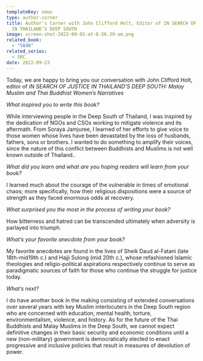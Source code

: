 ```yaml
---
templateKey: news
type: author-corner
title: Author's Corner with John Clifford Holt, Editor of IN SEARCH OF JUSTICE
  IN THAILAND’S DEEP SOUTH
image: screen-shot-2022-09-02-at-8.56.39-am.png
related_book:
  - "5848"
related_series:
  - SRC
date: 2022-09-23
---
```

Today, we are happy to bring you our conversation with John Clifford Holt, editor of *IN SEARCH OF JUSTICE IN THAILAND’S DEEP SOUTH: Malay Muslim and Thai Buddhist Women’s Narratives*

*What inspired you to write this book?* 

While interviewing people in the Deep South of Thailand, I was inspired by the dedication of NGOs and CSOs working to mitigate violence and its aftermath.  From Soraya Jamjuree, I learned of her efforts to give voice to those women whose lives have been devastated by the loss of husbands, fathers, sons or brothers.  I wanted to do something to amplify their voices, since the nature of this conflict between Buddhists and Muslims is not well known outside of Thailand..

*What did you learn and what are you hoping readers will learn from your book?* 

I learned much about the courage of the vulnerable in times of emotional chaos; more specifically, how their religious dispositions were a source of strength as they faced enormous odds at recovery.

*What surprised you the most in the process of writing your book?* 

How bitterness and hatred can be transcended ultimately when adversity is parlayed into triumph.

*What’s your favorite anecdote from your book?*

My favorite anecdotes are found in the lives of Sheik Daud al-Fatani (late 18th-mid19th c.) and Hajji Sulong (mid 20th c.), whose refashioned Islamic theologies and religio-political aspirations respectively continue to serve as paradigmatic sources of faith for those who continue the struggle for justice today.

*What’s next?* 

I do have another book in the making consisting of extended conversations over several years with key Muslim interlocuters in the Deep South region who are concerned with education, mental health, torture, environmentalism, violence, and history.  As for the future of the Thai Buddhists and Malay Muslims in the Deep South, we cannot expect definitive changes in their basic security and economic conditions until a new (non-military) government is democratically elected to enact progressive and inclusive policies that result in measures of devolution of power.